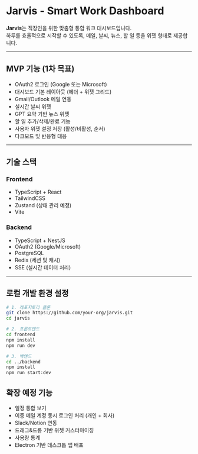 # Jarvis - Smart Work Dashboard

**Jarvis**는 직장인을 위한 맞춤형 통합 워크 대시보드입니다.  
하루를 효율적으로 시작할 수 있도록, 메일, 날씨, 뉴스, 할 일 등을 위젯 형태로 제공합니다.

---

## MVP 기능 (1차 목표)

- OAuth2 로그인 (Google 또는 Microsoft)
- 대시보드 기본 레이아웃 (헤더 + 위젯 그리드)
- Gmail/Outlook 메일 연동
- 실시간 날씨 위젯
- GPT 요약 기반 뉴스 위젯
- 할 일 추가/삭제/완료 기능
- 사용자 위젯 설정 저장 (활성/비활성, 순서)
- 다크모드 및 반응형 대응

---

## 기술 스택

### Frontend
- TypeScript + React
- TailwindCSS
- Zustand (상태 관리 예정)
- Vite

### Backend
- TypeScript + NestJS
- OAuth2 (Google/Microsoft)
- PostgreSQL
- Redis (세션 및 캐시)
- SSE (실시간 데이터 처리)

---

## 로컬 개발 환경 설정

```bash
# 1. 레포지토리 클론
git clone https://github.com/your-org/jarvis.git
cd jarvis

# 2. 프론트엔드
cd frontend
npm install
npm run dev

# 3. 백엔드
cd ../backend
npm install
npm run start:dev
```

## 확장 예정 기능
- 일정 통합 보기
- 이중 메일 계정 동시 로그인 처리 (개인 + 회사)
- Slack/Notion 연동
- 드래그&드롭 기반 위젯 커스터마이징
- 사용량 통계
- Electron 기반 데스크톱 앱 배포

